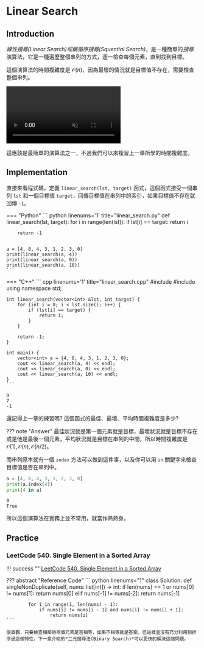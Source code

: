 # Linear Search
## Introduction
*線性搜尋(Linear Search)*或稱*循序搜尋(Squential Search)*，是一種簡單的*搜尋*演算法，它是一種遍歷整個串列的方式，逐一檢查每個元素，直到找到目標。

這個演算法的時間複雜度是 $\mathcal{O}(n)$，因為最壞的情況就是目標值不存在，需要檢查整個串列。

<video muted controls autoplay loop>
  <source src="../../basic_algo/media/linear_search.mp4" type="video/mp4">
</video>

這應該是最簡單的演算法之一，不過我們可以來複習上一章所學的時間複雜度。

## Implementation

直接來看程式碼，定義 `linear_search(lst, target)` 函式，這個函式接受一個串列 `lst` 和一個目標值 `target`，回傳目標值在串列中的索引，如果目標值不存在就回傳 `-1`。

=== "Python"
    ``` python linenums='1' title="linear_search.py"
    def linear_search(lst, target):
        for i in range(len(lst)):
            if lst[i] == target:
                return i

        return -1


    a = [4, 8, 4, 3, 1, 2, 3, 0]
    print(linear_search(a, 4))
    print(linear_search(a, 0))
    print(linear_search(a, 10))
    ```
=== "C++"
    ``` cpp linenums='1' title="linear_search.cpp"
    #include <iostream>
    #include <vector>
    using namespace std;

    int linear_search(vector<int> &lst, int target) {
        for (int i = 0; i < lst.size(); i++) {
            if (lst[i] == target) {
                return i;
            }
        }

        return -1;
    }

    int main() {
        vector<int> a = {4, 8, 4, 3, 1, 2, 3, 0};
        cout << linear_search(a, 4) << endl;
        cout << linear_search(a, 0) << endl;
        cout << linear_search(a, 10) << endl;
    }
    ```

``` title="Output" linenums="1"
0
7
-1
```

還記得上一章的練習嗎? 這個函式的最佳、最壞、平均時間複雜度是多少?

??? note "Answer"
    最佳狀況就是第一個元素就是目標，最壞狀況就是目標不存在或是他是最後一個元素，平均狀況就是目標在串列的中間，所以時間複雜度是 $\mathcal{O}(1),\mathcal{O}(n),\mathcal{O}(n/2)$。

而串列原本就有一個 `index` 方法可以做到這件事，以及你可以用 `in` 關鍵字來檢查目標值是否在串列中。

``` python
a = [4, 8, 4, 3, 1, 2, 3, 0]
print(a.index(4))
print(4 in a)
```

``` title="Output"
0
True
```

所以這個演算法在實務上並不常用，就當作熱熱身。

## Practice
### LeetCode 540. Single Element in a Sorted Array
!!! success ""
    [LeetCode 540. Single Element in a Sorted Array](https://leetcode.com/problems/single-element-in-a-sorted-array/description/)

??? abstract "Reference Code"
    ``` python linenums="1"
    class Solution:
        def singleNonDuplicate(self, nums: list[int]) -> int:
            if len(nums) == 1 or nums[0] != nums[1]:
                return nums[0]
            elif nums[-1] != nums[-2]:
                return nums[-1]

            for i in range(1, len(nums) - 1):
                if nums[i] != nums[i - 1] and nums[i] != nums[i + 1]:
                    return nums[i]
    ```

    很直觀，只要檢查相鄰的兩個元素是否相等，如果不相等就是答案。但這樣並沒有充分利用到排序過這個特性，下一章介紹的*二元搜尋法(Binary Search)*可以更快的解決這個問題。